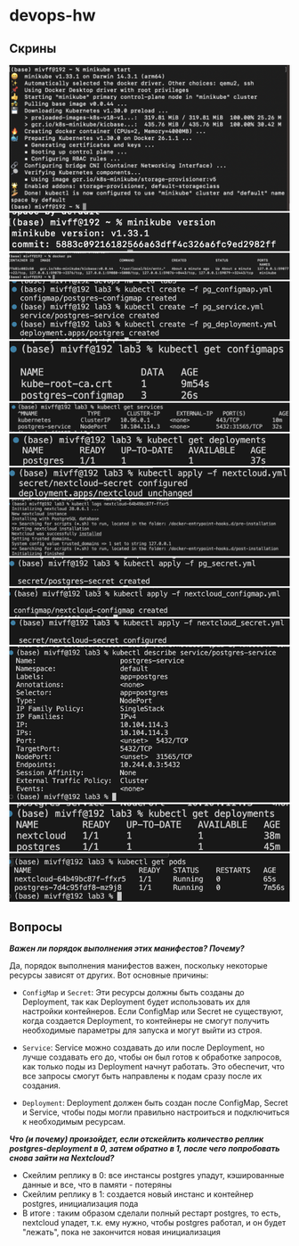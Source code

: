 # devops-hw
## Скрины
![1](./screens/sc1.png)
![2](./screens/sc2.png)
![3](./screens/sc3.png)
![4](./screens/sc4.png)
![5](./screens/sc5.png)
![6](./screens/sc6.png)
![7](./screens/sc7.png)
![9](./screens/sc11.png)
![10](./screens/sc10.png)
![123](./screens/sc13.png)
![122](./screens/sc14.png)
![111](./screens/sc15.png)
![12](./screens/sc12.png)
![1221](./screens/scr16.png)
![11](./screens/sc9.png)
## Вопросы
__*Важен ли порядок выполнения этих манифестов? Почему?*__

  
Да, порядок выполнения манифестов важен, поскольку некоторые ресурсы зависят от других. Вот основные причины:

- ```ConfigMap``` и ```Secret```:
Эти ресурсы должны быть созданы до Deployment, так как Deployment будет использовать их для настройки контейнеров. Если ConfigMap или Secret не существуют, когда создается Deployment, то контейнеры не смогут получить необходимые параметры для запуска и могут выйти из строя.

- ```Service```:
Service можно создавать до или после Deployment, но лучше создавать его до, чтобы он был готов к обработке запросов, как только поды из Deployment начнут работать. Это обеспечит, что все запросы смогут быть направлены к подам сразу после их создания.

- ```Deployment```:
Deployment должен быть создан после ConfigMap, Secret и Service, чтобы поды могли правильно настроиться и подключиться к необходимым ресурсам.

__*Что (и почему) произойдет, если отскейлить количество реплик postgres-deployment в 0, затем обратно в 1, после чего попробовать снова зайти на Nextcloud?*__
- Скейлим реплику в 0: все инстансы postgres упадут, кэшированные данные и все, что в памяти - потеряны
- Скейлим реплику в 1: создается новый инстанс и контейнер postgres, инициализация пода
- В итоге : таким образом сделали полный рестарт postgres, то есть, nextcloud упадет, т.к. ему нужно, чтобы postgres работал, и он будет "лежать", пока не закончится новая инициализация
